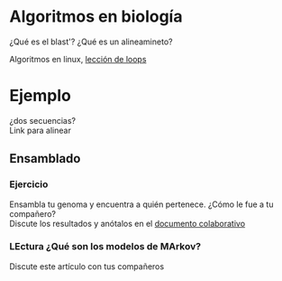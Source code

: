 
# Algoritmos en biología  
¿Qué es el blast'?
¿Qué es un alineamineto?

Algoritmos en linux, [lección de loops]()
# Ejemplo 
¿dos secuencias?  
Link para alinear  
## Ensamblado  
### Ejercicio 
Ensambla tu genoma y encuentra a quién pertenece. ¿Cómo le fue a tu compañero?  
Discute los resultados y anótalos en el [documento colaborativo ](https://etherpad.net/p/compbio)  

### LEctura ¿Qué son los modelos de MArkov?
Discute este artículo con tus compañeros  
